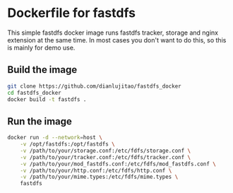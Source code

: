 # Dockerfile for fastdfs

This simple fastdfs docker image runs fastdfs tracker, storage and nginx extension at the same time. In most cases you don't want to do this, so this is mainly for demo use.

## Build the image

```bash
git clone https://github.com/dianlujitao/fastdfs_docker
cd fastdfs_docker
docker build -t fastdfs .
```

## Run the image

```bash
docker run -d --network=host \
	-v /opt/fastdfs:/opt/fastdfs \
	-v /path/to/your/storage.conf:/etc/fdfs/storage.conf \
	-v /path/to/your/tracker.conf:/etc/fdfs/tracker.conf \
	-v /path/to/your/mod_fastdfs.conf:/etc/fdfs/mod_fastdfs.conf \
	-v /path/to/your/http.conf:/etc/fdfs/http.conf \
	-v /path/to/your/mime.types:/etc/fdfs/mime.types \
	fastdfs
```

